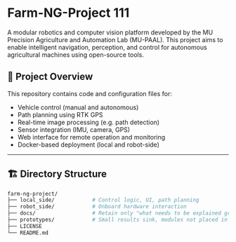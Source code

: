 # Farm-NG-Project 111

A modular robotics and computer vision platform developed by the MU Precision Agriculture and Automation Lab (MU-PAAL). This project aims to enable intelligent navigation, perception, and control for autonomous agricultural machines using open-source tools.

## 🚜 Project Overview

This repository contains code and configuration files for:

- Vehicle control (manual and autonomous)
- Path planning using RTK GPS
- Real-time image processing (e.g. path detection)
- Sensor integration (IMU, camera, GPS)
- Web interface for remote operation and monitoring
- Docker-based deployment (local and robot-side)

---

## 🏗️ Directory Structure

```bash
farm-ng-project/
├── local_side/            # Control logic, UI, path planning
├── robot_side/            # Onboard hardware interaction
├── docs/                  # Retain only "what needs to be explained graphically"
├── prototypes/            # Small results sink, modules not placed in formal pathways
├── LICENSE
└── README.md
